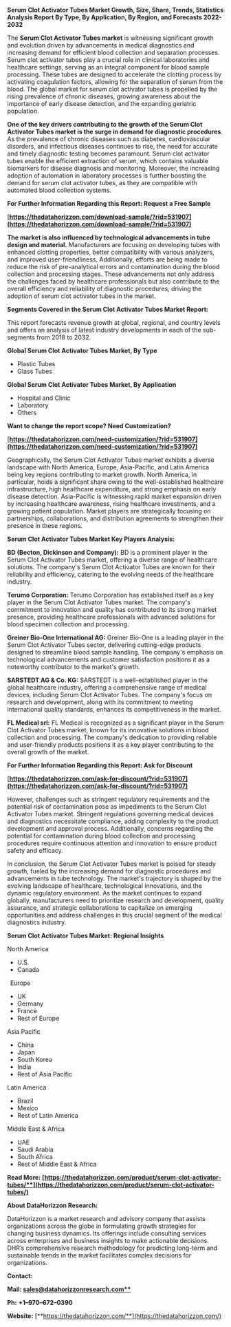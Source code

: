﻿**Serum Clot Activator Tubes Market Growth, Size, Share, Trends, Statistics Analysis Report By Type, By Application, By Region, and Forecasts 2022-2032**


The **Serum Clot Activator Tubes market** is witnessing significant growth and evolution driven by advancements in medical diagnostics and increasing demand for efficient blood collection and separation processes. Serum clot activator tubes play a crucial role in clinical laboratories and healthcare settings, serving as an integral component for blood sample processing. These tubes are designed to accelerate the clotting process by activating coagulation factors, allowing for the separation of serum from the blood. The global market for serum clot activator tubes is propelled by the rising prevalence of chronic diseases, growing awareness about the importance of early disease detection, and the expanding geriatric population.

**One of the key drivers contributing to the growth of the Serum Clot Activator Tubes market is the surge in demand for diagnostic procedures**. As the prevalence of chronic diseases such as diabetes, cardiovascular disorders, and infectious diseases continues to rise, the need for accurate and timely diagnostic testing becomes paramount. Serum clot activator tubes enable the efficient extraction of serum, which contains valuable biomarkers for disease diagnosis and monitoring. Moreover, the increasing adoption of automation in laboratory processes is further boosting the demand for serum clot activator tubes, as they are compatible with automated blood collection systems.

**For Further Information Regarding this Report: Request a Free Sample**	

[**https://thedatahorizzon.com/download-sample/?rid=531907](https://thedatahorizzon.com/download-sample/?rid=531907)** 

**The market is also influenced by technological advancements in tube design and material.** Manufacturers are focusing on developing tubes with enhanced clotting properties, better compatibility with various analyzers, and improved user-friendliness. Additionally, efforts are being made to reduce the risk of pre-analytical errors and contamination during the blood collection and processing stages. These advancements not only address the challenges faced by healthcare professionals but also contribute to the overall efficiency and reliability of diagnostic procedures, driving the adoption of serum clot activator tubes in the market.

**Segments Covered in the Serum Clot Activator Tubes Market Report:**

This report forecasts revenue growth at global, regional, and country levels and offers an analysis of latest industry developments in each of the sub-segments from 2018 to 2032.

**Global Serum Clot Activator Tubes Market, By Type**

- Plastic Tubes
- Glass Tubes

**Global Serum Clot Activator Tubes Market, By Application**

- Hospital and Clinic
- Laboratory
- Others

**Want to change the report scope? Need Customization?**

[**https://thedatahorizzon.com/need-customization/?rid=531907](https://thedatahorizzon.com/need-customization/?rid=531907)** 

Geographically, the Serum Clot Activator Tubes market exhibits a diverse landscape with North America, Europe, Asia-Pacific, and Latin America being key regions contributing to market growth. North America, in particular, holds a significant share owing to the well-established healthcare infrastructure, high healthcare expenditure, and strong emphasis on early disease detection. Asia-Pacific is witnessing rapid market expansion driven by increasing healthcare awareness, rising healthcare investments, and a growing patient population. Market players are strategically focusing on partnerships, collaborations, and distribution agreements to strengthen their presence in these regions. 

**Serum Clot Activator Tubes Market Key Players Analysis:** 

**BD (Becton, Dickinson and Company):** BD is a prominent player in the Serum Clot Activator Tubes market, offering a diverse range of healthcare solutions. The company's Serum Clot Activator Tubes are known for their reliability and efficiency, catering to the evolving needs of the healthcare industry.

**Terumo Corporation:** Terumo Corporation has established itself as a key player in the Serum Clot Activator Tubes market. The company's commitment to innovation and quality has contributed to its strong market presence, providing healthcare professionals with advanced solutions for blood specimen collection and processing.

**Greiner Bio-One International AG:** Greiner Bio-One is a leading player in the Serum Clot Activator Tubes sector, delivering cutting-edge products designed to streamline blood sample handling. The company's emphasis on technological advancements and customer satisfaction positions it as a noteworthy contributor to the market's growth.

**SARSTEDT AG & Co. KG:** SARSTEDT is a well-established player in the global healthcare industry, offering a comprehensive range of medical devices, including Serum Clot Activator Tubes. The company's focus on research and development, along with its commitment to meeting international quality standards, enhances its competitiveness in the market.

**FL Medical srl:** FL Medical is recognized as a significant player in the Serum Clot Activator Tubes market, known for its innovative solutions in blood collection and processing. The company's dedication to providing reliable and user-friendly products positions it as a key player contributing to the overall growth of the market.

**For Further Information Regarding this Report: Ask for Discount**	

[**https://thedatahorizzon.com/ask-for-discount/?rid=531907](https://thedatahorizzon.com/ask-for-discount/?rid=531907)** 

However, challenges such as stringent regulatory requirements and the potential risk of contamination pose as impediments to the Serum Clot Activator Tubes market. Stringent regulations governing medical devices and diagnostics necessitate compliance, adding complexity to the product development and approval process. Additionally, concerns regarding the potential for contamination during blood collection and processing procedures require continuous attention and innovation to ensure product safety and efficacy.

In conclusion, the Serum Clot Activator Tubes market is poised for steady growth, fueled by the increasing demand for diagnostic procedures and advancements in tube technology. The market's trajectory is shaped by the evolving landscape of healthcare, technological innovations, and the dynamic regulatory environment. As the market continues to expand globally, manufacturers need to prioritize research and development, quality assurance, and strategic collaborations to capitalize on emerging opportunities and address challenges in this crucial segment of the medical diagnostics industry.

**Serum Clot Activator Tubes Market: Regional Insights**

North America

- U.S.
- Canada

` `Europe

- UK
- Germany
- France
- Rest of Europe

Asia Pacific

- China
- Japan
- South Korea
- India
- Rest of Asia Pacific

Latin America

- Brazil
- Mexico
- Rest of Latin America

Middle East & Africa

- UAE
- Saudi Arabia
- South Africa
- Rest of Middle East & Africa

**Read More: [https://thedatahorizzon.com/product/serum-clot-activator-tubes/**](https://thedatahorizzon.com/product/serum-clot-activator-tubes/)** 

**About DataHorizzon Research:**

DataHorizzon is a market research and advisory company that assists organizations across the globe in formulating growth strategies for changing business dynamics. Its offerings include consulting services across enterprises and business insights to make actionable decisions. DHR’s comprehensive research methodology for predicting long-term and sustainable trends in the market facilitates complex decisions for organizations.

**Contact:**

**Mail: [sales@datahorizzonresearch.com**](mailto:sales@datahorizzonresearch.com)**

**Ph:** **+1–970–672–0390**

**Website:** [**https://thedatahorizzon.com/**](https://thedatahorizzon.com/)

